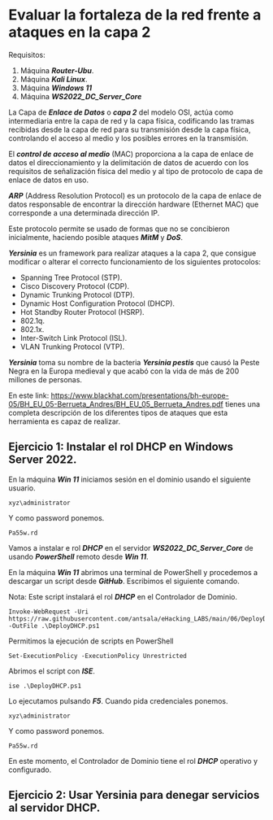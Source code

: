 # Evaluar la fortaleza de la red frente a ataques en la capa 2
      

Requisitos:
1. Máquina ***Router-Ubu***.
2. Máquina ***Kali Linux***.
3. Máquina ***Windows 11***
4. Máquina ***WS2022_DC_Server_Core***

La Capa de ***Enlace de Datos*** o ***capa 2*** del modelo OSI, actúa como intermediaria entre la capa de red y la capa física, codificando las tramas recibidas desde la capa de red para su transmisión desde la capa física, controlando el acceso al medio y los posibles errores en la transmisión.

El ***control de acceso al medio*** (MAC) proporciona a la capa de enlace de datos el direccionamiento y la delimitación de datos de acuerdo con los requisitos de señalización física del medio y al tipo de protocolo de capa de enlace de datos en uso.

***ARP*** (Address Resolution Protocol) es un protocolo de la capa de enlace de datos responsable de encontrar la dirección hardware (Ethernet MAC) que corresponde a una determinada dirección IP.

Este protocolo permite se usado de formas que no se concibieron inicialmente, haciendo posible ataques ***MitM*** y ***DoS***.

***Yersinia*** es un framework para realizar ataques a la capa 2, que consigue modificar o alterar el correcto funcionamiento de los siguientes protocolos:

* Spanning Tree Protocol (STP).
* Cisco Discovery Protocol (CDP).
* Dynamic Trunking Protocol (DTP).
* Dynamic Host Configuration Protocol (DHCP).
* Hot Standby Router Protocol (HSRP).
* 802.1q.
* 802.1x.
* Inter-Switch Link Protocol (ISL).
* VLAN Trunking Protocol (VTP).

***Yersinia*** toma su nombre de la bacteria ***Yersinia pestis*** que causó la Peste Negra en la Europa medieval y que acabó con la vida de más de 200 millones de personas.

En este link: https://www.blackhat.com/presentations/bh-europe-05/BH_EU_05-Berrueta_Andres/BH_EU_05_Berrueta_Andres.pdf tienes una completa descripción de los diferentes tipos de ataques que esta herramienta es capaz de realizar.


## Ejercicio 1: Instalar el rol DHCP en Windows Server 2022.

En la máquina ***Win 11*** iniciamos sesión en el dominio usando el siguiente usuario.
```
xyz\administrator
```

Y como password ponemos.
```
Pa55w.rd
```

Vamos a instalar e rol ***DHCP*** en el servidor ***WS2022_DC_Server_Core*** de usando ***PowerShell*** remoto desde ***Win 11***.

En la máquina ***Win 11*** abrimos una terminal de 
PowerShell y procedemos a descargar un script desde ***GitHub***. Escribimos el siguiente comando.

Nota: Este script instalará el rol ***DHCP*** en el Controlador de Dominio.
```
Invoke-WebRequest -Uri https://raw.githubusercontent.com/antsala/eHacking_LABS/main/06/DeployDHCP.ps1 -OutFile .\DeployDHCP.ps1
```

Permitimos la ejecución de scripts en PowerShell
```
Set-ExecutionPolicy -ExecutionPolicy Unrestricted
```

Abrimos el script con ***ISE***.
```
ise .\DeployDHCP.ps1
```

Lo ejecutamos pulsando ***F5***. Cuando pida credenciales ponemos.
```
xyz\administrator
```

Y como password ponemos.
```
Pa55w.rd
```

En este momento, el Controlador de Dominio tiene el rol ***DHCP*** operativo y configurado.


## Ejercicio 2: Usar Yersinia para denegar servicios al servidor DHCP.

